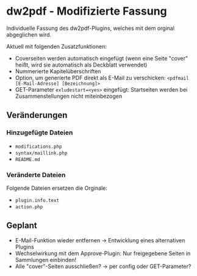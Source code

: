 # dw2pdf - Modifizierte Fassung

Individuelle Fassung des dw2pdf-Plugins, welches mit dem orginal abgeglichen wird.

Aktuell mit folgenden Zusatzfunktionen:

* Coverseiten werden automatisch eingefügt (wenn eine Seite "cover" heißt, wird sie automatisch als Deckblatt verwendet)
* Nummerierte Kapitelüberschriften
* Option, um generierte PDF direkt als E-Mail zu verschicken: ``<pdfmail [E-Mail-Adresse] [Bezeichnung]>``
* GET-Parameter ``exludestart=<yes>`` eingefügt: Startseiten werden bei Zusammenstellungen nicht miteinbezogen

## Veränderungen

### Hinzugefügte Dateien

* ``modifications.php``
* ``syntax/maillink.php``
* ``README.md``

### Veränderte Dateien

Folgende Dateien ersetzen die Orginale:
* ``plugin.info.text``
* ``action.php``

## Geplant

* E-Mail-Funktion wieder entfernen -> Entwicklung eines alternativen Plugins
* Wechselwirkung mit dem Approve-Plugin: Nur freigegebene Seiten in Sammlungen einbinden!
* Alle "cover"-Seiten ausschließen? -> per config oder GET-Parameter?